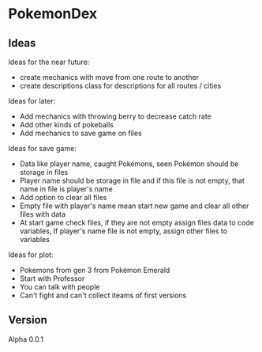 
# PokemonDex

## Ideas

Ideas for the near future:
- create mechanics with move from one route to another
- create descriptions class for descriptions for all routes / cities

Ideas for later:
- Add mechanics with throwing berry to decrease catch rate 
- Add other kinds of pokeballs
- Add mechanics to save game on files 


Ideas for save game:
- Data like player name, caught Pokémons, seen Pokémon
should be storage in files 
- Player name should be storage in file and if this file is not empty, that name in file is player's name
- Add option to clear all files
- Empty file with player's name mean start new game and clear all other files with data 
- At start game check files, if they are not empty assign files data to code variables,
If player's name file is not empty, assign other files to variables 


Ideas for plot:
- Pokemons from gen 3 from Pokémon Emerald
- Start with Professor
- You can talk with people
- Can't fight and can't collect iteams of first versions



## Version
Alpha 0.0.1
